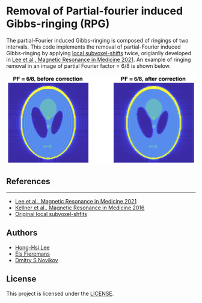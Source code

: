 # Removal of Partial-fourier induced Gibbs-ringing (RPG)

The partial-Fourier induced Gibbs-ringing is composed of ringings of two intervals. This code implements the removal of partial-Fourier induced Gibbs-ringing by applying [local subvoxel-shifts](https://doi.org/10.1002/mrm.26054) twice, origianlly developed in [Lee et al., Magnetic Resonance in Medicine 2021](http://doi.org/10.1002/mrm.28830). An example of ringing removal in an image of partial Fourier factor = 6/8 is shown below.

![An example of Gibbs-ringing removal for PF = 6/8](./example.png)

## References
* ** **
  - [Lee et al., Magnetic Resonance in Medicine 2021](http://doi.org/10.1002/mrm.28830)
  - [Kellner et al., Magnetic Resonance in Medicine 2016](https://doi.org/10.1002/mrm.26054)
  - [Original local subvoxel-shfits](https://bitbucket.org/reisert/unring/src/master/)

## Authors
* [Hong-Hsi Lee](https://leehhtw.github.io)
* [Els Fieremans](http://www.diffusion-mri.com/people/els-fieremans)
* [Dmitry S Novikov](http://www.diffusion-mri.com/people/dmitry-novikov)

## License
This project is licensed under the [LICENSE](https://github.com/NYU-DiffusionMRI/rpg-degibbs/blob/master/LICENSE).
